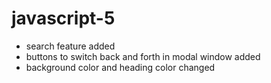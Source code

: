 # javascript-5
- search feature added
- buttons to switch back and forth in modal window added
- background color and heading color changed
